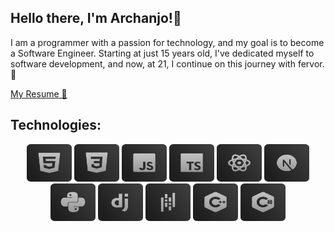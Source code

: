 <h2 align="left">Hello there, I'm Archanjo!👋</h2>

<p align="left">I am a programmer with a passion for technology, and my goal is to become a Software Engineer. Starting at just 15 years old, I've dedicated myself to software development, and now, at 21, I continue on this journey with fervor. 🚀</p>

<a align="left" href="https://archanjoportfolio.vercel.app/Resume%20-%20English.pdf" download>My Resume 📄</a>

<h2 align="left">Technologies:</h2>

<div align="center">
  <img src="https://github.com/pauloarchanjo/minicons/blob/main/dark-gray/html-dark-gray.svg" height="60" width="72" alt="html5 logo" />
  <img src="https://github.com/pauloarchanjo/minicons/blob/main/dark-gray/css-dark-gray.svg" height="60" width="72" alt="css3 logo" />
  <img src="https://github.com/pauloarchanjo/minicons/blob/main/dark-gray/js-dark-gray.svg" height="60" width="72" alt="js logo" />
  <img src="https://github.com/pauloarchanjo/minicons/blob/main/dark-gray/ts-dark-gray.svg" height="60" width="72" alt="ts logo" />
  <img src="https://github.com/pauloarchanjo/minicons/blob/main/dark-gray/react-dark-gray.svg" height="60" width="72" alt="reactjs logo" />
  <img src="https://github.com/pauloarchanjo/minicons/blob/main/dark-gray/next-dark-gray.svg" height="60" width="72" alt="nextjs logo" />
  <img src="https://github.com/pauloarchanjo/minicons/blob/main/dark-gray/python-dark-gray.svg" height="60" width="72" alt="python logo" />
  <img src="https://github.com/pauloarchanjo/minicons/blob/main/dark-gray/django-dark-gray.svg" height="60" width="72" alt="django logo" />
  <img src="https://github.com/pauloarchanjo/minicons/blob/main/dark-gray/pandas-dark-gray.svg" height="60" width="72" alt="pandas logo" />
  <img src="https://github.com/pauloarchanjo/minicons/blob/main/dark-gray/cpp-dark-gray.svg" height="60" width="72" alt="cplusplus logo" />
  <img src="https://github.com/pauloarchanjo/minicons/blob/main/dark-gray/csharp-dark-gray.svg" height="60" width="72" alt="csharp logo" />
</div>
